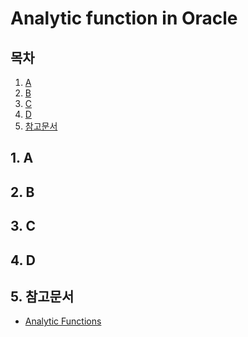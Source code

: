 Analytic function in Oracle
===========================

## 목차
1. [A](#section-01)
2. [B](#section-02)
3. [C](#section-03)
4. [D](#section-04)
5. [참고문서](#section-05)

## 1. A<a id="section-01"></a>

## 2. B<a id="section-02"></a>

## 3. C<a id="section-03"></a>

## 4. D<a id="section-04"></a>

## 5. 참고문서<a id="section-05"></a>
+ [Analytic Functions](https://docs.oracle.com/cd/E11882_01/server.112/e41084/functions004.htm#SQLRF06174)
